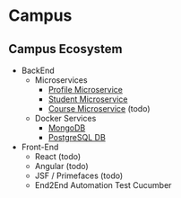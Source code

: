 # Campus

## Campus Ecosystem

- BackEnd
    - Microservices 
        - [Profile Microservice](./campus-ms/campus-profile-ms)
        - [Student Microservice](./campus-ms/campus-student-ms)
        - [Course Microservice](./campus-ms/campus-course-ms)  (todo)
    - Docker Services
        - [MongoDB](./docker/docker-compose.yml)
        - [PostgreSQL DB](./docker/docker-compose.yml)
- Front-End
    - React (todo)
    - Angular (todo)
    - JSF / Primefaces (todo)
    - End2End Automation Test Cucumber
